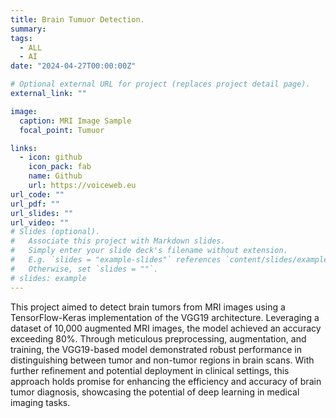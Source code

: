 ```yaml
---
title: Brain Tumuor Detection.
summary:
tags:
  - ALL
  - AI
date: "2024-04-27T00:00:00Z"

# Optional external URL for project (replaces project detail page).
external_link: ""

image:
  caption: MRI Image Sample
  focal_point: Tumuor

links:
  - icon: github
    icon_pack: fab
    name: Github
    url: https://voiceweb.eu
url_code: ""
url_pdf: ""
url_slides: ""
url_video: ""
# Slides (optional).
#   Associate this project with Markdown slides.
#   Simply enter your slide deck's filename without extension.
#   E.g. `slides = "example-slides"` references `content/slides/example-slides.md`.
#   Otherwise, set `slides = ""`.
# slides: example
---
```


This project aimed to detect brain tumors from MRI images using a TensorFlow-Keras implementation of the VGG19 architecture. Leveraging a dataset of 10,000 augmented MRI images, the model achieved an accuracy exceeding 80%. Through meticulous preprocessing, augmentation, and training, the VGG19-based model demonstrated robust performance in distinguishing between tumor and non-tumor regions in brain scans. With further refinement and potential deployment in clinical settings, this approach holds promise for enhancing the efficiency and accuracy of brain tumor diagnosis, showcasing the potential of deep learning in medical imaging tasks.
